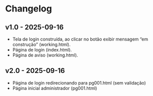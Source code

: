 # Changelog

## v1.0 - 2025-09-16
- Tela de login construída, ao clicar no botão exibir mensagem “em construção” (working.html). 
- Página de login (index.html). 
- Página de aviso (working.html).

## v2.0 - 2025-09-16
- Página de login redirecionando para pg001.html (sem validação)
- Página inicial administrador (pg001.html)
